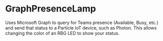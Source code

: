 # GraphPresenceLamp

Uses Microsoft Graph to query for Teams presence (Available, Busy, etc.) and send that status to a Particle IoT device, such as Photon. This allows changing the color of an RBG LED to show your status.

